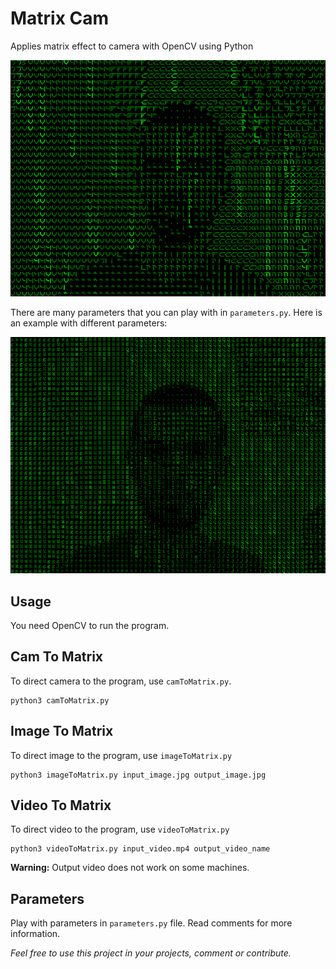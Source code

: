 # Matrix Cam
Applies matrix effect to camera with OpenCV using Python

![Demo of the output](https://github.com/cahidenes/matrix-cam/blob/main/demo.GIF?raw=true)

There are many parameters that you can play with in `parameters.py`. Here is an example with different parameters:

![Another demo](https://github.com/cahidenes/matrix-cam/blob/main/demo.png?raw=true)

## Usage

You need OpenCV to run the program.

## Cam To Matrix

To direct camera to the program, use `camToMatrix.py`.

    python3 camToMatrix.py
    
## Image To Matrix

To direct image to the program, use `imageToMatrix.py`

    python3 imageToMatrix.py input_image.jpg output_image.jpg
    
## Video To Matrix

To direct video to the program, use `videoToMatrix.py`

    python3 videoToMatrix.py input_video.mp4 output_video_name

**Warning:** Output video does not work on some machines.

## Parameters

Play with parameters in `parameters.py` file. Read comments for more information.

*Feel free to use this project in your projects, comment or contribute.*
